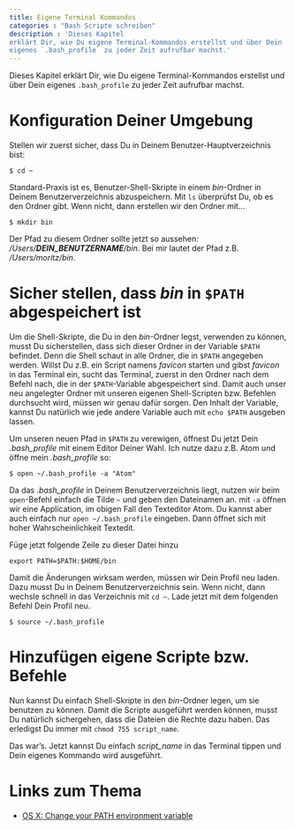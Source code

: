 ```yaml
---
title: Eigene Terminal Kommandos
categories : "Bash Scripte schreiben"
description : 'Dieses Kapitel
erklärt Dir, wie Du eigene Terminal-Kommandos erstellst und über Dein
eigenes `.bash_profile` zu jeder Zeit aufrufbar machst.'
---
```

Dieses Kapitel erklärt Dir, wie Du eigene Terminal-Kommandos erstellst
und über Dein eigenes `.bash_profile` zu jeder Zeit aufrufbar machst.

# Konfiguration Deiner Umgebung

Stellen wir zuerst sicher, dass Du in Deinem Benutzer-Hauptverzeichnis
bist:

    $ cd ~

Standard-Praxis ist es, Benutzer-Shell-Skripte in einem *bin*-Ordner in
Deinem Benutzerverzeichnis abzuspeichern. Mit `ls` überprüfst Du, ob es
den Ordner gibt. Wenn nicht, dann erstellen wir den Ordner mit…

    $ mkdir bin

Der Pfad zu diesem Ordner sollte jetzt so aussehen:
*/Users/**DEIN\_BENUTZERNAME**/bin*. Bei mir lautet der Pfad z.B.
*/Users/moritz/bin*.

# Sicher stellen, dass *bin* in `$PATH` abgespeichert ist

Um die Shell-Skripte, die Du in den *bin*-Ordner legst, verwenden zu
können, musst Du sicherstellen, dass sich dieser Ordner in der Variable
`$PATH` befindet. Denn die Shell schaut in alle Ordner, die in `$PATH`
angegeben werden. Willst Du z.B. ein Script namens *favicon* starten und
gibst *favicon* in das Terminal ein, sucht das Terminal, zuerst in den
Ordner nach dem Befehl nach, die in der `$PATH`-Variable abgespeichert
sind. Damit auch unser neu angelegter Ordner mit unseren eigenen
Shell-Scripten bzw. Befehlen durchsucht wird, müssen wir genau dafür
sorgen. Den Inhalt der Variable, kannst Du natürlich wie jede andere
Variable auch mit `echo $PATH` ausgeben lassen.

Um unseren neuen Pfad in `$PATH` zu verewigen, öffnest Du jetzt Dein
*.bash\_profile* mit einem Editor Deiner Wahl. Ich nutze dazu z.B. Atom
und öffne mein *.bash\_profile* so:

    $ open ~/.bash_profile -a "Atom"

Da das *.bash\_profile* in Deinem Benutzerverzeichnis liegt, nutzen wir
beim `open`-Befehl einfach die Tilde `~` und geben den Dateinamen an.
mit `-a` öffnen wir eine Application, im obigen Fall den Texteditor
Atom. Du kannst aber auch einfach nur `open ~/.bash_profile` eingeben.
Dann öffnet sich mit hoher Wahrscheinlichkeit Textedit.

Füge jetzt folgende Zeile zu dieser Datei hinzu

    export PATH=$PATH:$HOME/bin

Damit die Änderungen wirksam werden, müssen wir Dein Profil neu laden.
Dazu musst Du in Deinem Benutzerverzeichnis sein. Wenn nicht, dann
wechsle schnell in das Verzeichnis mit `cd ~`. Lade jetzt mit dem
folgenden Befehl Dein Profil neu.

    $ source ~/.bash_profile

# Hinzufügen eigene Scripte bzw. Befehle

Nun kannst Du einfach Shell-Skripte in den *bin*-Ordner legen, um sie
benutzen zu können. Damit die Scripte ausgeführt werden können, musst Du
natürlich sichergehen, dass die Dateien die Rechte dazu haben. Das
erledigst Du immer mit `chmod 755 script_name`.

Das war’s. Jetzt kannst Du einfach *script\_name* in das Terminal tippen
und Dein eigenes Kommando wird ausgeführt.

# Links zum Thema

  - [OS X: Change your PATH environment
    variable](http://www.tech-recipes.com/rx/2621/os_x_change_path_environment_variable/)
